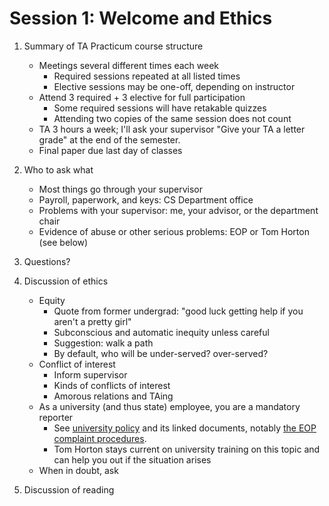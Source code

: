 Session 1: Welcome and Ethics
=============================

1.  Summary of TA Practicum course structure
    -   Meetings several different times each week
        -   Required sessions repeated at all listed times
        -   Elective sessions may be one-off, depending on instructor
    -   Attend 3 required + 3 elective for full participation
        -   Some required sessions will have retakable quizzes
        -   Attending two copies of the same session does not count
    -   TA 3 hours a week; I'll ask your supervisor "Give your TA a letter grade" at the end of the semester.
    -   Final paper due last day of classes

2.  Who to ask what
    -   Most things go through your supervisor
    -   Payroll, paperwork, and keys: CS Department office
    -   Problems with your supervisor: me, your advisor, or the department chair
    -   Evidence of abuse or other serious problems: EOP or Tom Horton (see below)

3.  Questions?

4.  Discussion of ethics
    -   Equity
        -   Quote from former undergrad: "good luck getting help if you aren't a pretty girl"
        -   Subconscious and automatic inequity unless careful
        -   Suggestion: walk a path
        -   By default, who will be under-served? over-served?
    -   Conflict of interest
        -   Inform supervisor
        -   Kinds of conflicts of interest
        -   Amorous relations and TAing
    -   As a university (and thus state) employee, you are a mandatory reporter
        -   See [university policy](http://uvapolicy.virginia.edu/policy/HRM-009) and its linked documents, notably [the EOP complaint procedures](http://www.virginia.edu/eop/complaint.html).
        -   Tom Horton stays current on university training on this topic and can help you out if the situation arises
    -   When in doubt, ask

5.  Discussion of reading

